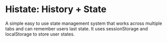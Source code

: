 # Histate: History + State

A simple easy to use state management system that works across multiple tabs and can remember users last state. It uses sessionStorage and localStorage to store user states.
